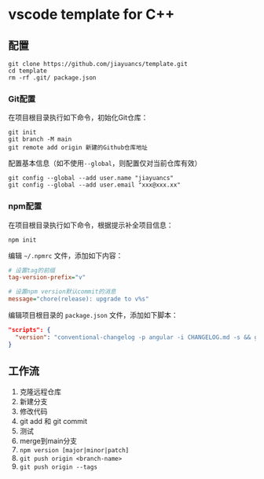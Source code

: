 # vscode template for C++

## 配置

```shell
git clone https://github.com/jiayuancs/template.git
cd template
rm -rf .git/ package.json
```

### Git配置

在项目根目录执行如下命令，初始化Git仓库：

```shell
git init
git branch -M main
git remote add origin 新建的Github仓库地址
```

配置基本信息（如不使用`--global`，则配置仅对当前仓库有效）

```shell
git config --global --add user.name "jiayuancs"
git config --global --add user.email "xxx@xxx.xx"
```

### npm配置

在项目根目录执行如下命令，根据提示补全项目信息：

```shell
npm init
```

编辑 `~/.npmrc` 文件，添加如下内容：

```ini
# 设置tag的前缀
tag-version-prefix="v"

# 设置npm version默认commit的消息
message="chore(release): upgrade to v%s"
```

编辑项目根目录的 `package.json` 文件，添加如下脚本：

```json
"scripts": {
  "version": "conventional-changelog -p angular -i CHANGELOG.md -s && git add CHANGELOG.md"
}
```

## 工作流

1. 克隆远程仓库
2. 新建分支
3. 修改代码
4. git add 和 git commit
5. 测试
6. merge到main分支
7. `npm version [major|minor|patch]`
8. `git push origin <branch-name>`
9. `git push origin --tags`
